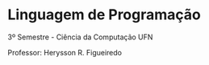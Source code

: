 # Linguagem de Programação
3º Semestre - Ciência da Computação UFN

Professor: Herysson R. Figueiredo